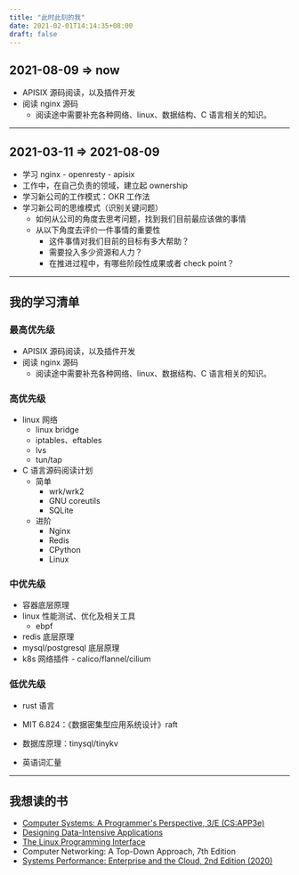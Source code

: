 ```yaml
---
title: "此时此刻的我"
date: 2021-02-01T14:14:35+08:00
draft: false
---
```


## 2021-08-09 => now

- APISIX 源码阅读，以及插件开发
- 阅读 nginx 源码
  - 阅读途中需要补充各种网络、linux、数据结构、C 语言相关的知识。

---

## 2021-03-11 => 2021-08-09

- 学习 nginx - openresty - apisix
- 工作中，在自己负责的领域，建立起 ownership
- 学习新公司的工作模式：OKR 工作法
- 学习新公司的思维模式（识别关键问题）
  - 如何从公司的角度去思考问题，找到我们目前最应该做的事情
  - 从以下角度去评价一件事情的重要性
    - 这件事情对我们目前的目标有多大帮助？
    - 需要投入多少资源和人力？
    - 在推进过程中，有哪些阶段性成果或者 check point？


---

## 我的学习清单

### 最高优先级

- APISIX 源码阅读，以及插件开发
- 阅读 nginx 源码
  - 阅读途中需要补充各种网络、linux、数据结构、C 语言相关的知识。

### 高优先级

- linux 网络
  - linux bridge
  - iptables、eftables
  - lvs
  - tun/tap
- C 语言源码阅读计划
  - 简单
    - wrk/wrk2
    - GNU coreutils
    - SQLite
  - 进阶
    - Nginx
    - Redis
    - CPython
    - Linux

### 中优先级

- 容器底层原理
- linux 性能测试、优化及相关工具
  - ebpf
- redis 底层原理
- mysql/postgresql 底层原理
- k8s 网络插件 - calico/flannel/cilium

### 低优先级

- rust 语言

- MIT 6.824：《数据密集型应用系统设计》raft

- 数据库原理：tinysql/tinykv

- 英语词汇量


---

## 我想读的书

- [Computer Systems: A Programmer's Perspective, 3/E (CS:APP3e)](http://www.csapp.cs.cmu.edu/)
- [Designing Data-Intensive Applications](https://dataintensive.net/)
- [The Linux Programming Interface](https://www.man7.org/tlpi/index.html)
- Computer Networking: A Top-Down Approach, 7th Edition
- [Systems Performance: Enterprise and the Cloud, 2nd Edition (2020)](http://www.brendangregg.com/systems-performance-2nd-edition-book.html)

